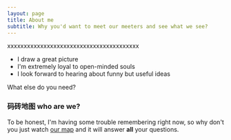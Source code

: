 ```yaml
---
layout: page
title: About me
subtitle: Why you'd want to meet our meeters and see what we see?
---
```


xxxxxxxxxxxxxxxxxxxxxxxxxxxxxxxxxxxxxxxx

- I draw a great picture
- I'm extremely loyal to open-minded souls
- I look forward to hearing about funny but useful ideas

What else do you need?

### 码砖地图 who are we?

To be honest, I'm having some trouble remembering right now, so why don't you just watch [our map](https://wenhaowuuu.github.io/CodeBrickMap/) and it will answer **all** your questions.
